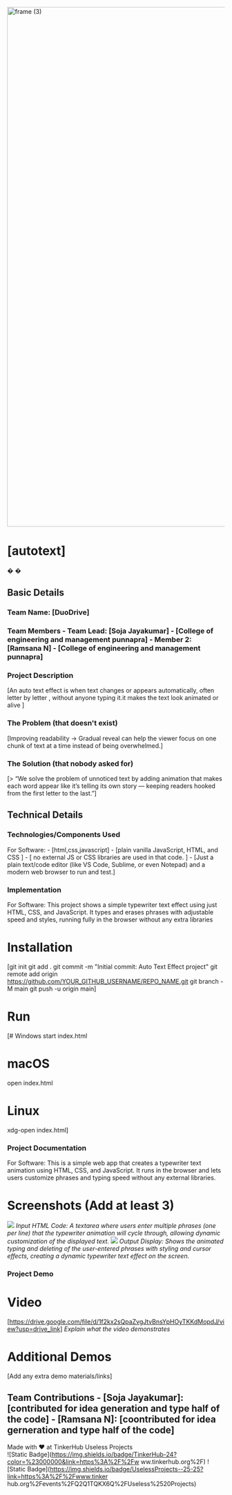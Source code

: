 <img width="3188" height="1202" alt="frame (3)" 
src="https://github.com/user-attachments/assets/517ad8e9-ad22-457d-9538-a9e62d137cd7" /> 
# [autotext] 
�
�
 
## Basic Details 
### Team Name: [DuoDrive] 
### Team Members - Team Lead: [Soja Jayakumar] - [College of engineering and management punnapra] - Member 2: [Ramsana N] - [College of engineering and management punnapra] 
### Project Description 
[An auto text effect is when text changes or appears automatically, often letter by letter , without anyone typing it.it makes the text look animated or alive ] 
### The Problem (that doesn't exist) 
[Improving readability → Gradual reveal can help the viewer focus on one chunk of text at a time instead of being overwhelmed.] 
### The Solution (that nobody asked for) 
[> “We solve the problem of unnoticed text by adding animation that makes each word appear like it’s telling its own story — keeping readers hooked from the first letter to the last.”] 
## Technical Details 
### Technologies/Components Used 
For Software: - [html,css,javascript] - [plain vanilla JavaScript, HTML, and CSS ] - [ no external JS or CSS libraries are used in that code.
] - [Just a plain text/code editor (like VS Code, Sublime, or even Notepad) and a modern web browser to run and test.] 


### Implementation 
For Software: This project shows a simple typewriter text effect using just HTML, CSS, and JavaScript. It types and erases phrases with adjustable speed and styles, running fully in the browser without any extra libraries
# Installation 
[git init
git add .
git commit -m "Initial commit: Auto Text Effect project"
git remote add origin https://github.com/YOUR_GITHUB_USERNAME/REPO_NAME.git
git branch -M main
git push -u origin main] 
# Run 
[# Windows
start index.html

# macOS
open index.html

# Linux
xdg-open index.html] 
### Project Documentation 
For Software: This is a simple web app that creates a typewriter text animation using HTML, CSS, and JavaScript. It runs in the browser and lets users customize phrases and typing speed without any external libraries.
# Screenshots (Add at least 3) 
![<img width="1366" height="768" alt="Screenshot (2)" src="https://github.com/user-attachments/assets/80d952f6-7d17-4dff-8d1b-8927d41e186a" />
](screenshot1) 
*Input HTML Code: A textarea where users enter multiple phrases (one per line) that the typewriter animation will cycle through, allowing dynamic customization of the displayed text.* 
![<img width="1366" height="768" alt="Screenshot (4)" src="https://github.com/user-attachments/assets/3f750b52-5d49-481c-9cac-8db0a344efa9" />
](screenshot2) 
*Output Display: Shows the animated typing and deleting of the user-entered phrases with styling and cursor effects, creating a dynamic typewriter text effect on the screen.* 

### Project Demo 
# Video 
[https://drive.google.com/file/d/1f2kx2sQpaZvgJtvBnsYpHOyTKKdMopdJ/view?usp=drive_link] 
*Explain what the video demonstrates* 
# Additional Demos 
[Add any extra demo materials/links] 
## Team Contributions - [Soja Jayakumar]: [contributed for idea generation and type half of the code] - [Ramsana N]: [coontributed for idea gerneration and type half of the code]  
Made with 
❤
 at TinkerHub Useless Projects  
![Static 
Badge](https://img.shields.io/badge/TinkerHub-24?color=%23000000&link=https%3A%2F%2Fw
 ww.tinkerhub.org%2F) 
![Static 
Badge](https://img.shields.io/badge/UselessProjects--25-25?link=https%3A%2F%2Fwww.tinker
 hub.org%2Fevents%2FQ2Q1TQKX6Q%2FUseless%2520Projects) 
